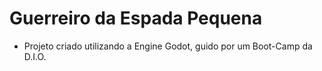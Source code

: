 # Guerreiro da Espada Pequena
 - Projeto criado utilizando a Engine Godot, guido por um Boot-Camp da D.I.O.